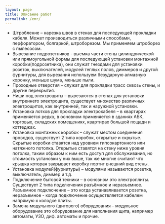 ```yaml
---
layout: page
title: Описание работ
permalink: /emr/
---
```

<p>
					<ul>
						<li>Штробление – нарезка швов в стенах для последующей прокладки кабеля. Может производиться различными способами, перфоратором, болгаркой, штроборезом. Мы применяем штроборез  с пылесосом.</li>
						<li>Вырезание подрозетников -  выемка части стены цилиндрической или прямоугольной формы для последующей установки монтажной коробки(подрозетника), они служат гнездами для установки розеток, выключателей, модулей теплых полов, диммеров и другой фурнитуры, для вырезания используем безударную алмазную коронку, меньше шума, меньше пыли.</li>
						<li>Проходные отверстия – служат для прокладки трасс сквозь стены, и другие перекрытия.</li>
						<li>Ниши под электрощиты – вырезаются в стенах для установки внутреннего электрощита, существует множество различных электрощитов, как внутренней, так и наружной установки.</li>
						<li>Установка лотков для прокладки электрокабеля  – в квартирах применяется редко, в основном применяется в зданиях АБК, торговых, складских помещениях, квартирах большой пощади и коттеджах.</li>
						<li>Установка монтажных коробок – служат местом соединения проводов, существует 2 типа коробок, открытые и скрытые. Скрытые коробки ставятся над уровнем гипсокартонного или натяжного потолка. Открытые ставятся на стену ниже уровня потолка, таким образом к ним есть доступ для обслуживания, но стоимость установки у них выше, так же многие считают что крышка которая закрывает коробку портит внешний вид стены.</li> 
						<li>Установка модулей(фурнитуры) – модулями называются розетка, выключатель, диммер и т.д. </li>
						<li>Подключение бытовой техники – в основном это электроплиты. Существует 2 типа подключения разъёмное и неразъемное. Разъемное подключение – это когда устанавливается розетка, неразъемное -  когда  подключение осуществляется кабелем напрямую к колодке плиты.</li> 
						<li>Замена модульного (щитового)  оборудования – модульное оборудование это оборудование для наполнения щита, например автоматы, УЗО, диф. автоматы и прочие.</li>
						</ul>
					</p>	
